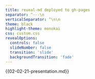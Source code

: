 ```yaml
---
title: reveal-md deployed to gh-pages
separator: ^---\n
verticalSeparator: ^\n\n
theme: black
highlight-theme: monokai
css: custom.css
revealOptions:
  controls: false
  slideNumber: false
  transition: 'slide'
  backgroundTransition: 'fade'
---
```


{{02-02-21-presentation.md}}
